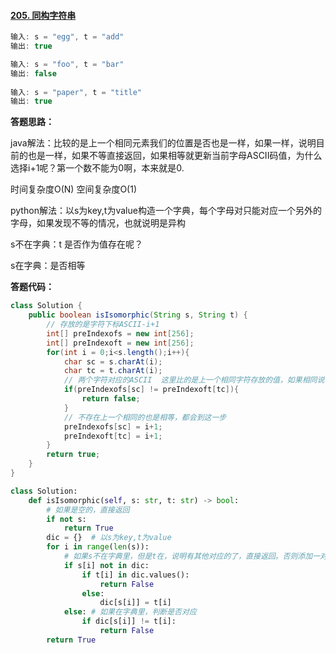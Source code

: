 #### [205. 同构字符串](https://leetcode-cn.com/problems/isomorphic-strings/)

```java
输入: s = "egg", t = "add"
输出: true

输入: s = "foo", t = "bar"
输出: false
 
输入: s = "paper", t = "title"
输出: true
```

**答题思路：** 

java解法：比较的是上一个相同元素我们的位置是否也是一样，如果一样，说明目前的也是一样，如果不等直接返回，如果相等就更新当前字母ASCII码值，为什么选择i+1呢？第一个数不能为0啊，本来就是0.   

时间复杂度O(N)    空间复杂度O(1)



python解法：以s为key,t为value构造一个字典，每个字母对只能对应一个另外的字母，如果发现不等的情况，也就说明是异构

s不在字典：t 是否作为值存在呢？

s在字典：是否相等

 

**答题代码：**

```java
class Solution {
    public boolean isIsomorphic(String s, String t) {
        // 存放的是字符下标ASCII-i+1
        int[] preIndexofs = new int[256]; 
        int[] preIndexoft = new int[256];
        for(int i = 0;i<s.length();i++){
            char sc = s.charAt(i);
            char tc = t.charAt(i);
            // 两个字符对应的ASCII  这里比的是上一个相同字符存放的值，如果相同说明上一个我们对应的位置一样，现在也是一样
            if(preIndexofs[sc] != preIndexoft[tc]){
                return false;
            }
            // 不存在上一个相同的也是相等，都会到这一步
            preIndexofs[sc] = i+1;
            preIndexoft[tc] = i+1;
        }
        return true;
    }
}
```



```python 
class Solution:
    def isIsomorphic(self, s: str, t: str) -> bool:
        # 如果是空的，直接返回
        if not s:
            return True
        dic = {}  # 以s为key,t为value
        for i in range(len(s)):
            # 如果s不在字典里，但是t在，说明有其他对应的了，直接返回。否则添加一对key-value
            if s[i] not in dic:
                if t[i] in dic.values():
                    return False
                else:
                    dic[s[i]] = t[i]
            else: # 如果在字典里，判断是否对应
                if dic[s[i]] != t[i]:
                    return False
        return True
```

